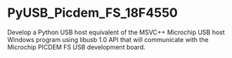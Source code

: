 PyUSB_Picdem_FS_18F4550
=======================

Develop a Python USB host equivalent of the MSVC++ Microchip USB host Windows program using libusb 1.0 API that will communicate with the Microchip PICDEM FS USB development board.

